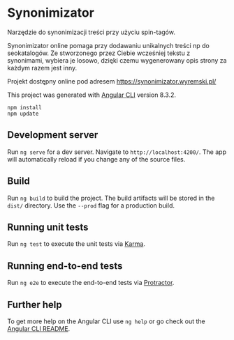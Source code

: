 # Synonimizator

Narzędzie do synonimizacji treści przy użyciu spin-tagów.

Synonimizator online pomaga przy dodawaniu unikalnych treści np do seokatalogów.
Ze stworzonego przez Ciebie wcześniej tekstu z synonimami, wybiera je losowo, dzięki czemu wygenerowany opis strony za każdym razem jest inny.

Projekt dostępny online pod adresem https://synonimizator.wyremski.pl/

This project was generated with [Angular CLI](https://github.com/angular/angular-cli) version 8.3.2.

```
npm install
npm update
```

## Development server

Run `ng serve` for a dev server. Navigate to `http://localhost:4200/`. The app will automatically reload if you change any of the source files.

## Build

Run `ng build` to build the project. The build artifacts will be stored in the `dist/` directory. Use the `--prod` flag for a production build.

## Running unit tests

Run `ng test` to execute the unit tests via [Karma](https://karma-runner.github.io).

## Running end-to-end tests

Run `ng e2e` to execute the end-to-end tests via [Protractor](http://www.protractortest.org/).

## Further help

To get more help on the Angular CLI use `ng help` or go check out the [Angular CLI README](https://github.com/angular/angular-cli/blob/master/README.md).
